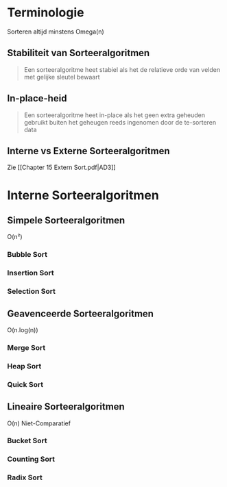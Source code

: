 # Terminologie

Sorteren altijd minstens Omega(n)
## Stabiliteit van Sorteeralgoritmen

> Een sorteeralgoritme heet stabiel als het de relatieve orde van velden met gelijke sleutel bewaart

## In-place-heid

> Een sorteeralgoritme heet in-place als het geen extra geheuden gebruikt buiten het geheugen reeds ingenomen door de te-sorteren data

## Interne vs Externe Sorteeralgoritmen
Zie [[Chapter 15 Extern Sort.pdf|AD3]]
# Interne Sorteeralgoritmen
## Simpele Sorteeralgoritmen
O(n²)
### Bubble Sort
### Insertion Sort
### Selection Sort
## Geavenceerde Sorteeralgoritmen
O(n.log(n))
### Merge Sort
### Heap Sort
### Quick Sort
## Lineaire Sorteeralgoritmen
O(n)
Niet-Comparatief
### Bucket Sort
### Counting Sort
### Radix Sort